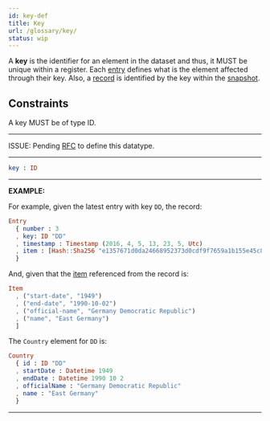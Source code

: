 ```yaml
---
id: key-def
title: Key
url: /glossary/key/
status: wip
---
```


A **key** is the identifier for an element in the dataset and thus, it MUST be
unique within a register. Each [entry](/glossary/entry#key) defines what is
the element affected through their key. Also, a [record](/glossary/record/) is
identified by the key within the [snapshot](/glossary/snapshot/).

## Constraints

A key MUST be of type ID.

***
ISSUE: Pending
[RFC](https://github.com/openregister/registers-rfcs/pull/22) to define this datatype.
***

```elm
key : ID
```


***
**EXAMPLE:**

For example, given the latest entry with key `DD`, the record:

```elm
Entry
  { number : 3
  , key: ID "DD"
  , timestamp : Timestamp (2016, 4, 5, 13, 23, 5, Utc)
  , item : [Hash::Sha256 "e1357671d0da24668952373d0cdf9f7659a1b155e45c8fb3c2f24331e46edc26"]
  }
```

And, given that the [item](/glossary/item/) referenced from the record is:

```elm
Item
  , ("start-date", "1949")
  , ("end-date", "1990-10-02")
  , ("official-name", "Germany Democratic Republic")
  , ("name", "East Germany")
  ]
```

The `Country` element for `DD` is:

```elm
Country
  { id : ID "DD"
  , startDate : Datetime 1949
  , endDate : Datetime 1990 10 2
  , officialName : "Germany Democratic Republic"
  , name : "East Germany"
  }
```
***
